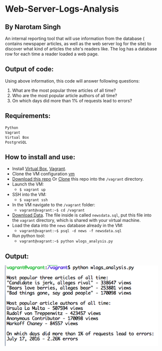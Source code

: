 # Web-Server-Logs-Analysis
## By Narotam Singh
An internal reporting tool that will use information from the database ( contains newspaper articles, as well as the web server log for the site) to discover what kind of articles the site's readers like. The log has a database row for each time a reader loaded a web page. 

## Output of code:
Using above information, this code will answer following questions:
1. What are the most popular three articles of all time?
2. Who are the most popular article authors of all time?
3. On which days did more than 1% of requests lead to errors? 

## Requirements:
    Python
    Vagrant
    Virtual Box
    PostgreSQL
    
 ## How to install and use:
* Install [Virtual Box](https://www.virtualbox.org/wiki/Downloads), [Vagrant](https://www.vagrantup.com/downloads.html).
* Clone the VM configuration [vm](https://github.com/udacity/fullstack-nanodegree-vm)
* [Download this repo](https://github.com/narotamsingh/Web-Server-Logs-Analysis/archive/master.zip) Or [Clone](https://github.com/narotamsingh/Web-Server-Logs-Analysis.git) this repo into the `/vagrant` directory.
* Launch the VM:
  * `$ vagrant up`
* SSH into the VM:
  * `$ vagrant ssh`
* In the VM navigate to the `/vagrant` folder:
  * `vagrant@vagrant:~$ cd /vagrant`
* [Download Data](https://d17h27t6h515a5.cloudfront.net/topher/2016/August/57b5f748_newsdata/newsdata.zip).
  The file inside is called `newsdata.sql`, put this file into the `vagrant` directory, which is shared with your virtual machine.
* Load the data into the `news` database already in the VM:
  * `vagrant@vagrant:~$ psql -d news -f newsdata.sql`
* Run python tool:
  * `vagrant@vagrant:~$ python wlogs_analysis.py`

 ## Output:
![Image for output](/image/output.png?raw=true "Output")
